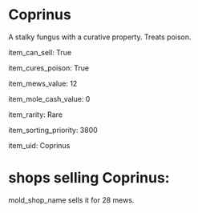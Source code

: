 # Coprinus

A stalky fungus with a curative property. Treats poison.

item_can_sell: True

item_cures_poison: True

item_mews_value: 12

item_mole_cash_value: 0

item_rarity: Rare

item_sorting_priority: 3800

item_uid: Coprinus

# shops selling Coprinus:

mold_shop_name sells it for 28 mews.